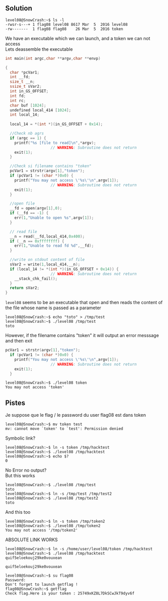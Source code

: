 ## Solution

```console
level08@SnowCrash:~$ ls -l
-rwsr-s---+ 1 flag08 level08 8617 Mar  5  2016 level08
-rw-------  1 flag08 flag08    26 Mar  5  2016 token
```
We have an executable which we can launch, and a token we can not access  
Lets deassemble the executable

```c
int main(int argc,char **argv,char **envp)

{
  char *pcVar1;
  int __fd;
  size_t __n;
  ssize_t sVar2;
  int in_GS_OFFSET;
  int fd;
  int rc;
  char buf [1024];
  undefined local_414 [1024];
  int local_14;
  
  local_14 = *(int *)(in_GS_OFFSET + 0x14);

  //Check nb agrs
  if (argc == 1) {
    printf("%s [file to read]\n",*argv);
                    // WARNING: Subroutine does not return
    exit(1);
  }

  //Check si filename contains "token"
  pcVar1 = strstr(argv[1],"token");
  if (pcVar1 != (char *)0x0) {
    printf("You may not access \'%s\'\n",argv[1]);
                    // WARNING: Subroutine does not return
    exit(1);
  }

  //open file
  __fd = open(argv[1],0);
  if (__fd == -1) {
    err(1,"Unable to open %s",argv[1]);
  }

  // read file
  __n = read(__fd,local_414,0x400);
  if (__n == 0xffffffff) {
    err(1,"Unable to read fd %d",__fd);
  }

  //write on stdout content of file
  sVar2 = write(1,local_414,__n);
  if (local_14 != *(int *)(in_GS_OFFSET + 0x14)) {
                    // WARNING: Subroutine does not return
    __stack_chk_fail();
  }
  return sVar2;
}
```

`level08` seems to be an executable that open and then reads the content of the file whose
name is passed as a parameter

```console
level08@SnowCrash:~$ echo "toto" > /tmp/test
level08@SnowCrash:~$ ./level08 /tmp/test
toto
```

However, if the filename contains "token" it will output an error messsage and then exit
```c
pcVar1 = strstr(argv[1],"token");
  if (pcVar1 != (char *)0x0) {
    printf("You may not access \'%s\'\n",argv[1]);
                    // WARNING: Subroutine does not return
    exit(1);
  }
```

```console
level08@SnowCrash:~$ ./level08 token
You may not access 'token'
```

## Pistes

Je suppose que le flag / le password du user flag08 est dans token  

```console
level08@SnowCrash:~$ mv token test
mv: cannot move `token' to `test': Permission denied
```

Symbolic link?

```console
level08@SnowCrash:~$ ln -s token /tmp/hacktest
level08@SnowCrash:~$ ./level08 /tmp/hacktest 
level08@SnowCrash:~$ echo $?
0
```
No Error no output?  
But this works
```console
level08@SnowCrash:~$ ./level08 /tmp/test
toto
level08@SnowCrash:~$ ln -s /tmp/test /tmp/test2
level08@SnowCrash:~$ ./level08 /tmp/test2
toto
```
And this too
```console
level08@SnowCrash:~$ ln -s token /tmp/token2
level08@SnowCrash:~$ ./level08 /tmp/token2
You may not access '/tmp/token2'
```

ABSOLUTE LINK WORKS
```console
level08@SnowCrash:~$ ln -s /home/user/level08/token /tmp/hacktest
level08@SnowCrash:~$ ./level08 /tmp/hacktest
quif5eloekouj29ke0vouxean
```

`quif5eloekouj29ke0vouxean`

```console
level08@SnowCrash:~$ su flag08
Password: 
Don't forget to launch getflag !
flag08@SnowCrash:~$ getflag
Check flag.Here is your token : 25749xKZ8L7DkSCwJkT9dyv6f
```
